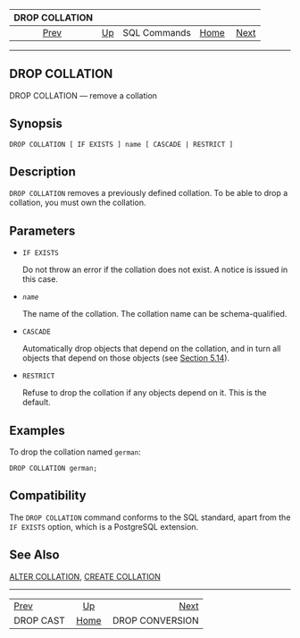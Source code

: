 <!--?xml version="1.0" encoding="UTF-8" standalone="no"?-->

|             DROP COLLATION             |                                        |              |                                                       |                                                    |
| :------------------------------------: | :------------------------------------- | :----------: | ----------------------------------------------------: | -------------------------------------------------: |
| [Prev](sql-dropcast.html "DROP CAST")  | [Up](sql-commands.html "SQL Commands") | SQL Commands | [Home](index.html "PostgreSQL 17devel Documentation") |  [Next](sql-dropconversion.html "DROP CONVERSION") |

***

## DROP COLLATION

DROP COLLATION — remove a collation

## Synopsis

    DROP COLLATION [ IF EXISTS ] name [ CASCADE | RESTRICT ]

## Description

`DROP COLLATION` removes a previously defined collation. To be able to drop a collation, you must own the collation.

## Parameters

* `IF EXISTS`

    Do not throw an error if the collation does not exist. A notice is issued in this case.

* *`name`*

    The name of the collation. The collation name can be schema-qualified.

* `CASCADE`

    Automatically drop objects that depend on the collation, and in turn all objects that depend on those objects (see [Section 5.14](ddl-depend.html "5.14. Dependency Tracking")).

* `RESTRICT`

    Refuse to drop the collation if any objects depend on it. This is the default.

## Examples

To drop the collation named `german`:

    DROP COLLATION german;

## Compatibility

The `DROP COLLATION` command conforms to the SQL standard, apart from the `IF EXISTS` option, which is a PostgreSQL extension.

## See Also

[ALTER COLLATION](sql-altercollation.html "ALTER COLLATION"), [CREATE COLLATION](sql-createcollation.html "CREATE COLLATION")

***

|                                        |                                                       |                                                    |
| :------------------------------------- | :---------------------------------------------------: | -------------------------------------------------: |
| [Prev](sql-dropcast.html "DROP CAST")  |         [Up](sql-commands.html "SQL Commands")        |  [Next](sql-dropconversion.html "DROP CONVERSION") |
| DROP CAST                              | [Home](index.html "PostgreSQL 17devel Documentation") |                                    DROP CONVERSION |
